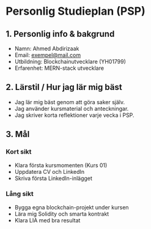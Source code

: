 # Personlig Studieplan (PSP)

## 1. Personlig info & bakgrund

- Namn: Ahmed Abdirizaak
- Email: exempel@mail.com
- Utbildning: Blockchainutvecklare (YH01799)
- Erfarenhet: MERN-stack utvecklare

## 2. Lärstil / Hur jag lär mig bäst

- Jag lär mig bäst genom att göra saker själv.
- Jag använder kursmaterial och anteckningar.
- Jag skriver korta reflektioner varje vecka i PSP.

## 3. Mål

### Kort sikt

- Klara första kursmomenten (Kurs 01)
- Uppdatera CV och LinkedIn
- Skriva första LinkedIn-inlägget

### Lång sikt

- Bygga egna blockchain-projekt under kursen
- Lära mig Solidity och smarta kontrakt
- Klara LIA med bra resultat
